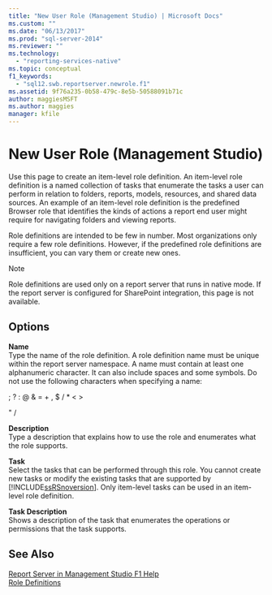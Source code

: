 ```yaml
---
title: "New User Role (Management Studio) | Microsoft Docs"
ms.custom: ""
ms.date: "06/13/2017"
ms.prod: "sql-server-2014"
ms.reviewer: ""
ms.technology: 
  - "reporting-services-native"
ms.topic: conceptual
f1_keywords: 
  - "sql12.swb.reportserver.newrole.f1"
ms.assetid: 9f76a235-0b58-479c-8e5b-50588091b71c
author: maggiesMSFT
ms.author: maggies
manager: kfile
---
```

# New User Role (Management Studio)
  Use this page to create an item-level role definition. An item-level role definition is a named collection of tasks that enumerate the tasks a user can perform in relation to folders, reports, models, resources, and shared data sources. An example of an item-level role definition is the predefined Browser role that identifies the kinds of actions a report end user might require for navigating folders and viewing reports.  
  
 Role definitions are intended to be few in number. Most organizations only require a few role definitions. However, if the predefined role definitions are insufficient, you can vary them or create new ones.  
  
> [!NOTE]  
>  Role definitions are used only on a report server that runs in native mode. If the report server is configured for SharePoint integration, this page is not available.  
  
## Options  
 **Name**  
 Type the name of the role definition. A role definition name must be unique within the report server namespace. A name must contain at least one alphanumeric character. It can also include spaces and some symbols. Do not use the following characters when specifying a name:  
  
 ; ? : \@ & = + , $ / * \< >  
  
 " /  
  
 **Description**  
 Type a description that explains how to use the role and enumerates what the role supports.  
  
 **Task**  
 Select the tasks that can be performed through this role. You cannot create new tasks or modify the existing tasks that are supported by [!INCLUDE[ssRSnoversion](../../includes/ssrsnoversion-md.md)]. Only item-level tasks can be used in an item-level role definition.  
  
 **Task Description**  
 Shows a description of the task that enumerates the operations or permissions that the task supports.  
  
## See Also  
 [Report Server in Management Studio F1 Help](report-server-in-management-studio-f1-help.md)   
 [Role Definitions](../security/role-definitions.md)  
  
  
